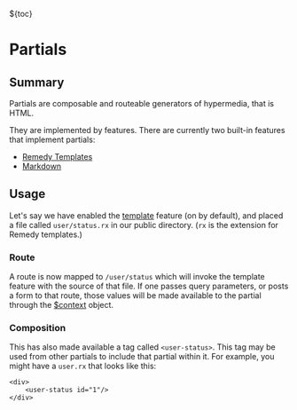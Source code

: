 ${toc}

# Partials

## Summary

Partials are composable and routeable generators of hypermedia, that is HTML.

They are implemented by features.  There are currently two built-in features that implement partials:

- [Remedy Templates](/features#templates)
- [Markdown](/features#markdown)


<!-- The server exposes partials through two mechanisms:

- [Routing](/routing)
- [Composition](/composition)

Please take a look at those pages for details on each feature or concept. -->

## Usage

Let's say we have enabled the [template](/features#templates) feature (on by default), and placed a file called `user/status.rx` in our public directory.  (`rx` is the extension for Remedy templates.)

### Route

A route is now mapped to `/user/status` which will invoke the template feature with the source of that file.  If one passes query parameters, or posts a form to that route, those values will be made available to the partial through the [$context](/context) object.

### Composition

This has also made available a tag called `<user-status>`.  This tag may be used from other partials to include that partial within it.  For example, you might have a `user.rx` that looks like this:

```rx
<div>
    <user-status id="1"/>
</div>
```
<!--


### An Example

```rx
/**
 * public/hello.part
 */

const message = "Hello, World!";

<div>
    {message}
</div>
```

Partials are so-called because they are re-usable.  This example file is called `hello.part`.  The remedy server will convert this partial into a custom tag for you, called `<hello>`.

You can then use it in another partial like this:

```rx
/**
 * public/salutation.part
 */

<div>
    <hello />
</div>
```

You can also pass in attributes.

```rx
/**
 * public/hello.part
 */

<div>
    Hello, {name}
</div>
```

```rx
/**
 * public/salutation.part
 */

<div>
    <hello name="Niara" />
</div>
```

Or contents:

```rx
/**
 * public/hello.part
 */

<div>
    Hello, <slot />
</div>
```

```rx
/**
 * public/salutation.part
 */

<div>
    <hello>Niara</hello>
</div>
```

If you use TypeScript, you can be clear about your attributes, and type them.

```rx
/**
 * public/hello.part
 */

interface Attributes {
    name: string;
    avidness: number;
}

<div>
    {"Hello ".repeat(avidness)}, {name}
</div>
```

Tag names are generated from the path of the partial file name.  Essentially, `/` are turned into `-`.

So, for a path such as `public/salutation/hello.part` the tag would be `<salutation-hello>`.

Now, this leads us into routing, so head over to the [next section](/routes). -->
